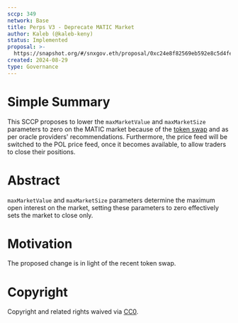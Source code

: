 ```yaml
---
sccp: 349
network: Base
title: Perps V3 - Deprecate MATIC Market
author: Kaleb (@kaleb-keny)
status: Implemented
proposal: >-
  https://snapshot.org/#/snxgov.eth/proposal/0xc24e8f82569eb592e8c5d4fec7933ed07c6fa10f2b2f026e68f792dad5104532
created: 2024-08-29
type: Governance
---
```


# Simple Summary

This SCCP proposes to lower the `maxMarketValue` and `maxMarketSize` parameters to zero on the MATIC market because of the [token swap](https://www.binance.com/en/support/announcement/binance-will-support-the-polygon-matic-token-swap-to-polygon-pol-6a6de383727f4659a3050f7982e1620f?hl=en) and as per oracle providers' recommendations. 
Furthermore, the price feed will be switched to the POL price feed, once it becomes available, to allow traders to close their positions.

# Abstract
`maxMarketValue` and `maxMarketSize` parameters determine the maximum open interest on the market, setting these parameters to zero effectively sets the market to close only.

# Motivation

The proposed change is in light of the recent token swap. 

# Copyright

Copyright and related rights waived via [CC0](https://creativecommons.org/publicdomain/zero/1.0/).


